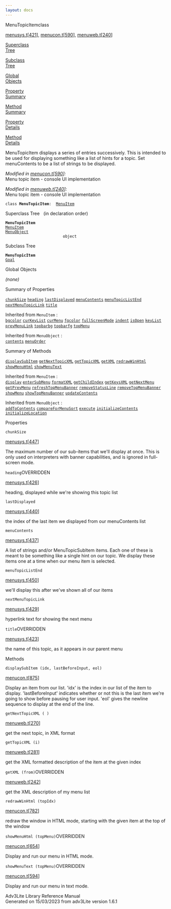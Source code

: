 ```yaml
---
layout: docs
---
```

<span class="title">MenuTopicItem</span><span class="type">class</span>

[menusys.t](../file/menusys.t.html)\[[421](../source/menusys.t.html#421)\],
[menucon.t](../file/menucon.t.html)\[[590](../source/menucon.t.html#590)\],
[menuweb.t](../file/menuweb.t.html)\[[240](../source/menuweb.t.html#240)\]

[Superclass  
Tree](#_SuperClassTree_)

[Subclass  
Tree](#_SubClassTree_)

[Global  
Objects](#_ObjectSummary_)

[Property  
Summary](#_PropSummary_)

[Method  
Summary](#_MethodSummary_)

[Property  
Details](#_Properties_)

[Method  
Details](#_Methods_)



MenuTopicItem displays a series of entries successively. This is
intended to be used for displaying something like a list of hints for a
topic. Set menuContents to be a list of strings to be displayed.

*Modified in
[menucon.t](../file/menucon.t.html)\[[590](../source/menucon.t.html#590)\]:*  
Menu topic item - console UI implementation

*Modified in
[menuweb.t](../file/menuweb.t.html)\[[240](../source/menuweb.t.html#240)\]:*  
Menu topic item - console UI implementation

`class `**`MenuTopicItem`**` :   `[`MenuItem`](../object/MenuItem.html)



<span id="_SuperClassTree_"></span>



<span class="hdln">Superclass Tree</span>   (in declaration order)



**`MenuTopicItem`**  
[`MenuItem`](../object/MenuItem.html)  
[`MenuObject`](../object/MenuObject.html)  
`                         object`  
<span id="_SubClassTree_"></span>



<span class="hdln">Subclass Tree</span>  



**`MenuTopicItem`**  
[`Goal`](../object/Goal.html)  
<span id="_ObjectSummary_"></span>



<span class="hdln">Global Objects</span>  



*(none)* <span id="_PropSummary_"></span>



<span class="hdln">Summary of Properties</span>  



[`chunkSize`](#chunkSize) [`heading`](#heading) [`lastDisplayed`](#lastDisplayed) [`menuContents`](#menuContents) [`menuTopicListEnd`](#menuTopicListEnd) [`nextMenuTopicLink`](#nextMenuTopicLink) [`title`](#title)

Inherited from `MenuItem` :  
[`bgcolor`](../object/MenuItem.html#bgcolor) [`curKeyList`](../object/MenuItem.html#curKeyList) [`curMenu`](../object/MenuItem.html#curMenu) [`fgcolor`](../object/MenuItem.html#fgcolor) [`fullScreenMode`](../object/MenuItem.html#fullScreenMode) [`indent`](../object/MenuItem.html#indent) [`isOpen`](../object/MenuItem.html#isOpen) [`keyList`](../object/MenuItem.html#keyList) [`prevMenuLink`](../object/MenuItem.html#prevMenuLink) [`topbarbg`](../object/MenuItem.html#topbarbg) [`topbarfg`](../object/MenuItem.html#topbarfg) [`topMenu`](../object/MenuItem.html#topMenu)

Inherited from `MenuObject` :  
[`contents`](../object/MenuObject.html#contents) [`menuOrder`](../object/MenuObject.html#menuOrder)

<span id="_MethodSummary_"></span>



<span class="hdln">Summary of Methods</span>  



[`displaySubItem`](#displaySubItem) [`getNextTopicXML`](#getNextTopicXML) [`getTopicXML`](#getTopicXML) [`getXML`](#getXML) [`redrawWinHtml`](#redrawWinHtml) [`showMenuHtml`](#showMenuHtml) [`showMenuText`](#showMenuText)

Inherited from `MenuItem` :  
[`display`](../object/MenuItem.html#display) [`enterSubMenu`](../object/MenuItem.html#enterSubMenu) [`formatXML`](../object/MenuItem.html#formatXML) [`getChildIndex`](../object/MenuItem.html#getChildIndex) [`getKeysXML`](../object/MenuItem.html#getKeysXML) [`getNextMenu`](../object/MenuItem.html#getNextMenu) [`getPrevMenu`](../object/MenuItem.html#getPrevMenu) [`refreshTopMenuBanner`](../object/MenuItem.html#refreshTopMenuBanner) [`removeStatusLine`](../object/MenuItem.html#removeStatusLine) [`removeTopMenuBanner`](../object/MenuItem.html#removeTopMenuBanner) [`showMenu`](../object/MenuItem.html#showMenu) [`showTopMenuBanner`](../object/MenuItem.html#showTopMenuBanner) [`updateContents`](../object/MenuItem.html#updateContents)

Inherited from `MenuObject` :  
[`addToContents`](../object/MenuObject.html#addToContents) [`compareForMenuSort`](../object/MenuObject.html#compareForMenuSort) [`execute`](../object/MenuObject.html#execute) [`initializeContents`](../object/MenuObject.html#initializeContents) [`initializeLocation`](../object/MenuObject.html#initializeLocation)

<span id="_Properties_"></span>



<span class="hdln">Properties</span>  



<span id="chunkSize"></span>

`chunkSize`

[menusys.t](../file/menusys.t.html)\[[447](../source/menusys.t.html#447)\]



The maximum number of our sub-items that we'll display at once. This is
only used on interpreters with banner capabilities, and is ignored in
full-screen mode.



<span id="heading"></span>

`heading`<span class="rem">OVERRIDDEN</span>

[menusys.t](../file/menusys.t.html)\[[426](../source/menusys.t.html#426)\]



heading, displayed while we're showing this topic list



<span id="lastDisplayed"></span>

`lastDisplayed`

[menusys.t](../file/menusys.t.html)\[[440](../source/menusys.t.html#440)\]



the index of the last item we displayed from our menuContents list



<span id="menuContents"></span>

`menuContents`

[menusys.t](../file/menusys.t.html)\[[437](../source/menusys.t.html#437)\]



A list of strings and/or MenuTopicSubItem items. Each one of these is
meant to be something like a single hint on our topic. We display these
items one at a time when our menu item is selected.



<span id="menuTopicListEnd"></span>

`menuTopicListEnd`

[menusys.t](../file/menusys.t.html)\[[450](../source/menusys.t.html#450)\]



we'll display this after we've shown all of our items



<span id="nextMenuTopicLink"></span>

`nextMenuTopicLink`

[menusys.t](../file/menusys.t.html)\[[429](../source/menusys.t.html#429)\]



hyperlink text for showing the next menu



<span id="title"></span>

`title`<span class="rem">OVERRIDDEN</span>

[menusys.t](../file/menusys.t.html)\[[423](../source/menusys.t.html#423)\]



the name of this topic, as it appears in our parent menu



<span id="_Methods_"></span>



<span class="hdln">Methods</span>  



<span id="displaySubItem"></span>

`displaySubItem (idx, lastBeforeInput, eol)`

[menucon.t](../file/menucon.t.html)\[[875](../source/menucon.t.html#875)\]



Display an item from our list. 'idx' is the index in our list of the
item to display. 'lastBeforeInput' indicates whether or not this is the
last item we're going to show before pausing for user input. 'eol' gives
the newline sequence to display at the end of the line.



<span id="getNextTopicXML"></span>

`getNextTopicXML ( )`

[menuweb.t](../file/menuweb.t.html)\[[270](../source/menuweb.t.html#270)\]



get the next topic, in XML format



<span id="getTopicXML"></span>

`getTopicXML (i)`

[menuweb.t](../file/menuweb.t.html)\[[281](../source/menuweb.t.html#281)\]



get the XML formatted description of the item at the given index



<span id="getXML"></span>

`getXML (from)`<span class="rem">OVERRIDDEN</span>

[menuweb.t](../file/menuweb.t.html)\[[242](../source/menuweb.t.html#242)\]



get the XML description of my menu list



<span id="redrawWinHtml"></span>

`redrawWinHtml (topIdx)`

[menucon.t](../file/menucon.t.html)\[[782](../source/menucon.t.html#782)\]



redraw the window in HTML mode, starting with the given item at the top
of the window



<span id="showMenuHtml"></span>

`showMenuHtml (topMenu)`<span class="rem">OVERRIDDEN</span>

[menucon.t](../file/menucon.t.html)\[[654](../source/menucon.t.html#654)\]



Display and run our menu in HTML mode.



<span id="showMenuText"></span>

`showMenuText (topMenu)`<span class="rem">OVERRIDDEN</span>

[menucon.t](../file/menucon.t.html)\[[594](../source/menucon.t.html#594)\]



Display and run our menu in text mode.





Adv3Lite Library Reference Manual  
Generated on 15/03/2023 from adv3Lite version 1.6.1


